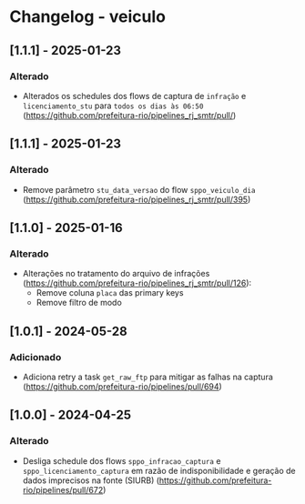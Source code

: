 # Changelog - veiculo

## [1.1.1] - 2025-01-23

### Alterado
- Alterados os schedules dos flows de captura de `infração` e `licenciamento_stu` para `todos os dias às 06:50` (https://github.com/prefeitura-rio/pipelines_rj_smtr/pull/)

## [1.1.1] - 2025-01-23

### Alterado
- Remove parâmetro `stu_data_versao` do flow `sppo_veiculo_dia` (https://github.com/prefeitura-rio/pipelines_rj_smtr/pull/395)

## [1.1.0] - 2025-01-16

### Alterado
- Alterações no tratamento do arquivo de infrações (https://github.com/prefeitura-rio/pipelines_rj_smtr/pull/126):
  - Remove coluna `placa` das primary keys
  - Remove filtro de modo

## [1.0.1] - 2024-05-28

### Adicionado

- Adiciona retry a task `get_raw_ftp` para mitigar as falhas na captura (https://github.com/prefeitura-rio/pipelines/pull/694)

## [1.0.0] - 2024-04-25

### Alterado

- Desliga schedule dos flows `sppo_infracao_captura` e `sppo_licenciamento_captura` em razão de indisponibilidade e geração de dados imprecisos na fonte (SIURB) (https://github.com/prefeitura-rio/pipelines/pull/672)